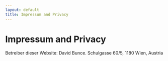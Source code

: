 ```yaml
---
layout: default
title: Impressum and Privacy
---
```


<div class="post">
	<h1 class="pageTitle">Impressum and Privacy</h1>
	<p>Betreiber dieser Website: David Bunce. Schulgasse 60/5, 1180 Wien, Austria</p>
</div>

